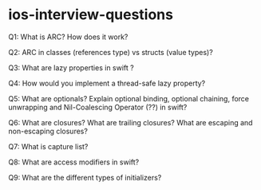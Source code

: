 # ios-interview-questions

Q1: What is ARC? How does it work?

Q2: ARC in classes (references type) vs structs (value types)?

Q3: What are lazy properties in swift ?

Q4: How would you implement a thread-safe lazy property?

Q5: What are optionals? Explain optional binding, optional chaining, force unwrapping and Nil-Coalescing Operator (??) in swift?

Q6: What are closures? What are trailing closures? What are escaping and non-escaping closures?

Q7: What is capture list?

Q8: What are access modifiers in swift?

Q9: What are the different types of initializers?
